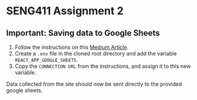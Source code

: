 # SENG411 Assignment 2

## Important: Saving data to Google Sheets

1. Follow the instructions on this [Medium Article](https://www.freecodecamp.org/news/react-and-googlesheets/).
2. Create a `.env` file in the cloned root directory and add the variable `REACT_APP_GOOGLE_SHEETS`.
3. Copy the `CONNECTION URL` from the instructions, and assign it to this new variable.

Data collected from the site should now be sent directly to the provided google sheets.
